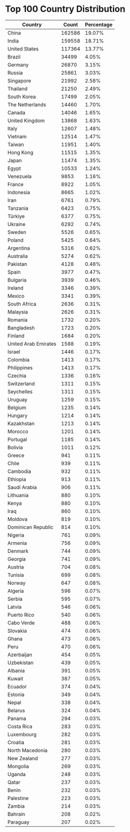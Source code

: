 # Top 100 Country Distribution
| Country | Count | Percentage |
|----|----|----|
| China | 162586 | 19.07% |
| India | 159558 | 18.71% |
| United States | 117364 | 13.77% |
| Brazil | 34499 | 4.05% |
| Germany | 26870 | 3.15% |
| Russia | 25861 | 3.03% |
| Singapore | 21992 | 2.58% |
| Thailand | 21250 | 2.49% |
| South Korea | 17499 | 2.05% |
| The Netherlands | 14460 | 1.70% |
| Canada | 14046 | 1.65% |
| United Kingdom | 13868 | 1.63% |
| Italy | 12607 | 1.48% |
| Vietnam | 12514 | 1.47% |
| Taiwan | 11951 | 1.40% |
| Hong Kong | 11515 | 1.35% |
| Japan | 11474 | 1.35% |
| Egypt | 10533 | 1.24% |
| Venezuela | 9853 | 1.16% |
| France | 8922 | 1.05% |
| Indonesia | 8665 | 1.02% |
| Iran | 6761 | 0.79% |
| Tanzania | 6423 | 0.75% |
| Türkiye | 6377 | 0.75% |
| Ukraine | 6292 | 0.74% |
| Sweden | 5526 | 0.65% |
| Poland | 5425 | 0.64% |
| Argentina | 5316 | 0.62% |
| Australia | 5274 | 0.62% |
| Pakistan | 4128 | 0.48% |
| Spain | 3977 | 0.47% |
| Bulgaria | 3939 | 0.46% |
| Ireland | 3346 | 0.39% |
| Mexico | 3341 | 0.39% |
| South Africa | 2636 | 0.31% |
| Malaysia | 2626 | 0.31% |
| Romania | 1732 | 0.20% |
| Bangladesh | 1723 | 0.20% |
| Finland | 1684 | 0.20% |
| United Arab Emirates | 1588 | 0.19% |
| Israel | 1446 | 0.17% |
| Colombia | 1413 | 0.17% |
| Philippines | 1413 | 0.17% |
| Czechia | 1336 | 0.16% |
| Switzerland | 1311 | 0.15% |
| Seychelles | 1311 | 0.15% |
| Uruguay | 1259 | 0.15% |
| Belgium | 1235 | 0.14% |
| Hungary | 1214 | 0.14% |
| Kazakhstan | 1213 | 0.14% |
| Morocco | 1201 | 0.14% |
| Portugal | 1185 | 0.14% |
| Bolivia | 1011 | 0.12% |
| Greece | 941 | 0.11% |
| Chile | 939 | 0.11% |
| Cambodia | 932 | 0.11% |
| Ethiopia | 913 | 0.11% |
| Saudi Arabia | 906 | 0.11% |
| Lithuania | 880 | 0.10% |
| Kenya | 880 | 0.10% |
| Iraq | 860 | 0.10% |
| Moldova | 819 | 0.10% |
| Dominican Republic | 814 | 0.10% |
| Nigeria | 761 | 0.09% |
| Armenia | 756 | 0.09% |
| Denmark | 744 | 0.09% |
| Georgia | 741 | 0.09% |
| Austria | 704 | 0.08% |
| Tunisia | 699 | 0.08% |
| Norway | 647 | 0.08% |
| Algeria | 596 | 0.07% |
| Serbia | 595 | 0.07% |
| Latvia | 546 | 0.06% |
| Puerto Rico | 540 | 0.06% |
| Cabo Verde | 488 | 0.06% |
| Slovakia | 474 | 0.06% |
| Ghana | 473 | 0.06% |
| Peru | 470 | 0.06% |
| Azerbaijan | 454 | 0.05% |
| Uzbekistan | 439 | 0.05% |
| Albania | 391 | 0.05% |
| Kuwait | 387 | 0.05% |
| Ecuador | 374 | 0.04% |
| Estonia | 349 | 0.04% |
| Nepal | 338 | 0.04% |
| Belarus | 324 | 0.04% |
| Panama | 294 | 0.03% |
| Costa Rica | 283 | 0.03% |
| Luxembourg | 282 | 0.03% |
| Croatia | 281 | 0.03% |
| North Macedonia | 280 | 0.03% |
| New Zealand | 277 | 0.03% |
| Mongolia | 269 | 0.03% |
| Uganda | 248 | 0.03% |
| Qatar | 237 | 0.03% |
| Benin | 232 | 0.03% |
| Palestine | 223 | 0.03% |
| Zambia | 214 | 0.03% |
| Bahrain | 208 | 0.02% |
| Paraguay | 207 | 0.02% |
